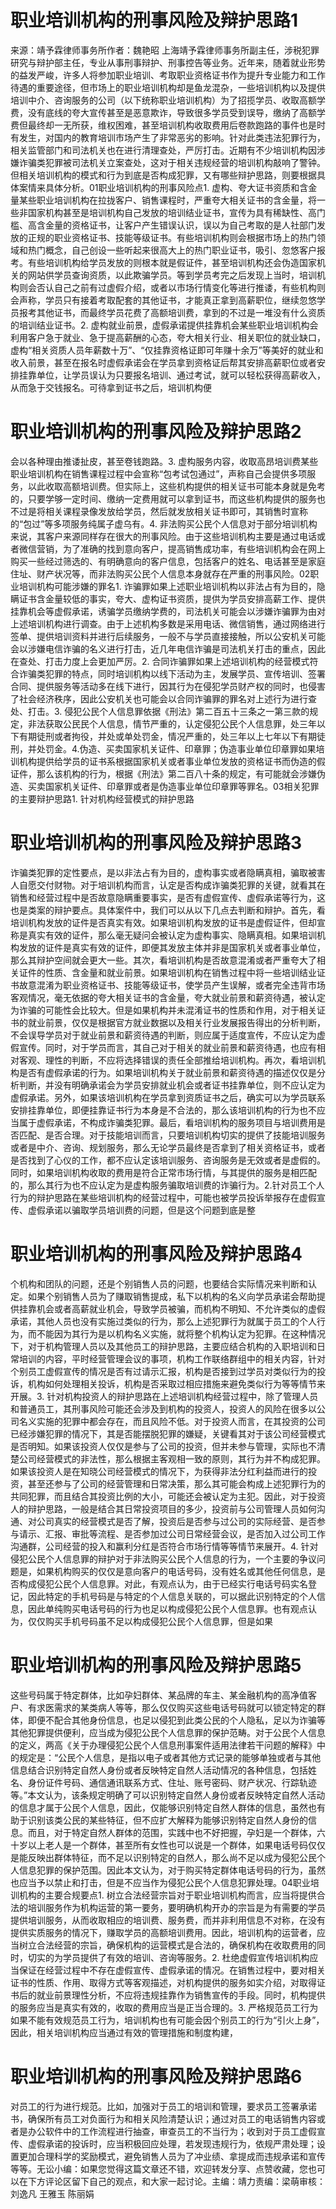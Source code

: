 # 职业培训机构的刑事风险及辩护思路1

来源：靖予霖律师事务所作者：魏艳昭 上海靖予霖律师事务所副主任，涉税犯罪研究与辩护部主任，专业从事刑事辩护、刑事控告等业务。近年来，随着就业形势的益发严峻，许多人将参加职业培训、考取职业资格证书作为提升专业能力和工作待遇的重要途径，但市场上的职业培训机构却是鱼龙混杂，一些培训机构以及提供培训中介、咨询服务的公司（以下统称职业培训机构）为了招揽学员、收取高额学费，没有底线的夸大宣传甚至是恶意欺诈，导致很多学员受到误导，缴纳了高额学费但最终却一无所获，维权困难，甚至培训机构收取费用后卷款跑路的事件也是时有发生，对国内的教育培训市场产生了非常恶劣的影响。针对此类违法犯罪行为，相关监管部门和司法机关也在进行清理查处，严厉打击。近期有不少培训机构因涉嫌诈骗类犯罪被司法机关立案查处，这对于相关违规经营的培训机构敲响了警钟。但相关培训机构的模式和行为到底是否构成犯罪，又有哪些辩护思路，则要根据具体案情来具体分析。01职业培训机构的刑事风险点1. 虚构、夸大证书资质和含金量某些职业培训机构在拉拢客户、销售课程时，严重夸大相关证书的含金量，将一些非国家机构甚至是培训机构自己发放的培训结业证书，宣传为具有稀缺性、高门槛、高含金量的资格证书，让客户产生错误认识，误以为自己考取的是人社部门发放的正规的职业资格证书、技能等级证书。有些培训机构则会根据市场上的热门领域和热门概念，自己创设一些听起来很高大上的热门职业证书，吸引、忽悠客户报考。有些培训机构给学员发放的则根本就是假证件，甚至培训机构还会伪造国家机关的网站供学员查询资质，以此欺骗学员。等到学员考完之后发现上当时，培训机构则会否认自己之前有过虚假介绍，或者以市场行情变化等进行推诿，有些机构则会声称，学员只有接着考取配套的其他证书，才能真正拿到高薪职位，继续忽悠学员报考其他证书，而最终学员花费了高额培训费，拿到的不过是一堆没有什么资质的培训结业证书。2. 虚构就业前景，虚假承诺提供挂靠机会某些职业培训机构会利用客户急于就业、急于提高薪酬的心态，夸大相关行业、相关职位的就业缺口，虚构“相关资质人员年薪数十万”、“仅挂靠资格证即可年赚十余万”等美好的就业和收入前景，甚至在报名时虚假承诺会在学员拿到资格证后帮其安排高薪职位或者安排挂靠单位，让学员误认为只要报名培训、通过考试，就可以轻松获得高薪收入，从而急于交钱报名。可待拿到证书之后，培训机构便

# 职业培训机构的刑事风险及辩护思路2

会以各种理由推诿扯皮，甚至卷钱跑路。3. 虚构服务内容，收取高昂培训费某些职业培训机构在销售课程过程中会宣称“包考试包通过”，声称自己会提供多项服务，以此收取高额培训费。但实际上，这些机构提供的相关证书可能本身就是免考的，只要学够一定时间、缴纳一定费用就可以拿到证书，而这些机构提供的服务也不过是将相关课程录像发放给学员，然后就发放相关证书即可，其销售时宣称的“包过”等多项服务纯属子虚乌有。4. 非法购买公民个人信息对于部分培训机构来说，其客户来源同样存在很大的刑事风险。由于这些培训机构主要是通过电话或者微信营销，为了准确的找到意向客户，提高销售成功率，有些培训机构会在网上购买一些经过筛选的、有明确意向的客户信息，包括客户的姓名、电话甚至是家庭住址、财产状况等，而非法购买公民个人信息本身就存在严重的刑事风险。02职业培训机构可能涉嫌的罪名1. 诈骗罪如果上述职业培训机构以非法占有为目的，隐瞒证书含金量较低的事实，夸大、虚构证书资质，提供为学员安排高薪工作、提供挂靠机会等虚假承诺，诱骗学员缴纳学费的，司法机关可能会以涉嫌诈骗罪为由对上述培训机构进行调查。由于上述机构多数是采用电话、微信销售，通过网络进行签单、提供培训资料并进行后续服务，一般不与学员直接接触，所以公安机关可能会以涉嫌电信诈骗的名义进行打击，近几年电信诈骗是司法机关打击的重点，因此在查处、打击力度上会更加严厉。2. 合同诈骗罪如果上述培训机构的经营模式符合诈骗类犯罪的特点，同时培训机构以线下活动为主，发展学员、宣传培训、签署合同、提供服务等活动多在线下进行，因其行为在侵犯学员财产权的同时，也侵害了社会经济秩序，因此公安机关也可能会以合同诈骗罪的罪名对上述行为进行查处、打击。3. 侵犯公民个人信息罪依据《刑法》第二百五十三条之一第三款的规定，非法获取公民民个人信息，情节严重的，认定侵犯公民个人信息罪，处三年以下有期徒刑或者拘役，并处或单处罚金，情况严重的，处三年以上七年以下有期徒刑，并处罚金。4.伪造、买卖国家机关证件、印章罪；伪造事业单位印章罪如果培训机构提供给学员的证书系根据国家机关或者事业单位发放的资格证书而伪造的假证件，那么该机构的行为，根据《刑法》第二百八十条的规定，有可能就会涉嫌伪造、买卖国家机关证件、印章罪或者是伪造事业单位印章罪等罪名。03相关犯罪的主要辩护思路1. 针对机构经营模式的辩护思路

# 职业培训机构的刑事风险及辩护思路3

诈骗类犯罪的定性要点，是以非法占有为目的，虚构事实或者隐瞒真相，骗取被害人自愿交付财物。对于培训机构而言，认定是否构成诈骗类犯罪的关键，就看其在销售和经营过程中是否故意隐瞒重要事实，是否有虚假宣传、虚假承诺等行为，这也是类案的辩护要点。具体案件中，我们可以从以下几点去判断和辩护。首先，看培训机构发放的证件是否真实有效。如果培训机构发放的证书是虚假证件，但却宣称是真实有效的证件，那么毫无疑问会被认定为虚构事实、隐瞒真相。如果培训机构发放的证件是真实有效的证件，即便其发放主体并非是国家机关或者事业单位，那么其辩护空间就会更大一些。其次，看培训机构是否故意混淆或者严重夸大了相关证件的性质、含金量和就业前景。如果培训机构在销售过程中将一些培训结业证书故意混淆为职业资格证书、技能等级证书，使学员产生误解，或者完全违背市场客观情况，毫无依据的夸大相关证书的含金量，夸大就业前景和薪资待遇，被认定为诈骗的可能性会比较大。但是如果机构并未混淆证书的性质和作用，对于相关证书的就业前景，仅仅是根据官方就业数据以及相关行业发展报告得出的分析判断，不会误导学员对于就业前景和薪资待遇的判断，则应属于适度宣传，不应认定为虚假宣传。同时，对于学员而言，其自己对于相关的就业前景和薪资待遇，也应有相对客观、理性的判断，不应将选择错误的责任全部推给培训机构。再次，看培训机构是否有虚假承诺的行为。如果培训机构关于就业前景和薪资待遇的描述仅仅是分析判断，并没有明确承诺会为学员安排就业机会或者证书挂靠单位，则不应认定为虚假承诺。另外，如果该培训机构在学员拿到资质证书之后，确实可以为学员联系安排挂靠单位，即便挂靠证书行为本身是不合法的，那么该培训机构的行为也不应当属于虚假承诺，不构成诈骗类犯罪。最后，看培训机构的服务项目与培训费用是否匹配、是否合理。对于技能培训而言，只要培训机构切实的提供了技能培训服务或者是中介、咨询、规划服务，那么无论学员最终是否拿到了相关资格证书，或者是否找到了心仪的工作，都不应认定该培训服务、咨询服务是无效或者是虚假的。同时，如果培训机构收取的费用是符合正常市场行情，与其提供的服务是相匹配的，那么其行为也不应认定为是虚构服务骗取培训费的诈骗行为。2.针对员工个人行为的辩护思路在某些培训机构的经营过程中，可能也被学员投诉举报存在虚假宣传、虚假承诺以骗取学员培训费的问题，但是这个问题到底是整

# 职业培训机构的刑事风险及辩护思路4

个机构和团队的问题，还是个别销售人员的问题，也要结合实际情况来判断和认定。如果个别销售人员为了赚取销售提成，私下以机构的名义向学员承诺会帮助提供挂靠机会或者高薪就业机会，导致学员被骗，而机构不明知、不允许类似的虚假承诺，其他人员也没有实施过类似的行为，那么上述犯罪行为就属于员工的个人行为，而不能因为其行为是以机构名义实施，就将整个机构认定为犯罪。在这种情况下，对于机构管理人员以及其他员工的辩护思路，主要应结合机构的入职培训和日常培训的内容，平时经营管理会议的事项，机构工作联络群组中的相关内容，针对个别员工虚假宣传的情况是否有过请示汇报，机构是否接到过学员对类似行为的投诉，机构如何处理相关投诉，机构是否采取过相应措施来避免类似行为等等情节来开展。3. 针对机构投资人的辩护思路在上述培训机构经营过程中，除了管理人员和普通员工，其刑事风险可能还会涉及到机构的投资人，投资人的风险在很多以公司名义实施的犯罪中都会存在，而且风险不低。对于投资人而言，在其投资的公司已经涉嫌犯罪的情况下，其是否能摆脱犯罪的嫌疑，关键看其对于该公司经营模式是否明知。如果该投资人仅仅是参与了公司的投资，但并未参与管理，实际也不清楚公司经营模式的非法性，那么根据主客观相一致的原则，其行为并不构成犯罪。如果该投资人是在知晓公司经营模式的情况下，为获得非法分红利益而进行的投资，甚至还参与了公司的经营管理和日常决策，那么其可能会构成上述犯罪行为的共同犯罪，而且结合其投资比例的大小，可能还会被认定为主犯。因此，对于投资人的辩护思路，一般是结合其日常投资项目的多少，投资前与公司管理人员如何沟通、对公司真实的经营模式是否了解，投资后是否参与过公司的实际经营、是否参与请示、汇报、审批等流程、是否参加过公司日常经营会议，是否加入过公司工作沟通群，公司经营的投入和赢利分红是否符合市场行情等等情节来展开。4. 针对侵犯公民个人信息罪的辩护对于非法购买公民个人信息的行为，一个主要的争议问题是，如果机构购买的仅仅是意向客户的电话号码，没有姓名或其他任何信息，是否构成侵犯公民个人信息罪。对此，有观点认为，由于已经实行电话号码实名登记，因此特定的手机号码是与特定的个人信息关联的，可以据此识别特定的个人信息，因此单纯购买电话号码的行为也足以构成侵犯公民个人信息罪。也有观点认为，仅仅购买手机号码虽不足以构成侵犯公民个人信息罪，但是如果

# 职业培训机构的刑事风险及辩护思路5

这些号码属于特定群体，比如孕妇群体、某品牌的车主、某金融机构的高净值客户、有求医需求的某类病人等等，那么仅仅购买这些电话号码就可以锁定特定的群体，即便不配合其他身份信息，也足以侵犯到此类公民的个人隐私，足以为诈骗等其他犯罪提供便利，应当成为侵犯公民个人信息罪的保护范畴。对于公民个人信息的定义，两高《关于办理侵犯公民个人信息刑事案件适用法律若干问题的解释》中的规定是：“公民个人信息，是指以电子或者其他方式记录的能够单独或者与其他信息结合识别特定自然人身份或者反映特定自然人活动情况的各种信息，包括姓名、身份证件号码、通信通讯联系方式、住址、账号密码、财产状况、行踪轨迹等。”本文认为，该条规定明确了可以识别特定自然人身份或者反映特定自然人活动的信息才属于公民个人信息，因此，仅能够识别特定自然人群体的信息，虽然也有助于识别该类公民的某些特征，但不应扩大解释为能够识别特定自然人身份的信息。而且，对于特定自然人群体的范围，实践中也不好把握，孕妇是一个群体，六十岁以上老人是一个群体，甚至所有女性也可以说是一个群体，如果电话号码仅仅是能反映出群体特征，而不足以识别特定的自然人，那么尚不足以成为侵犯公民个人信息犯罪的保护范围。因此本文认为，对于购买特定群体电话号码的行为，虽然也应当予以禁止和打击，但是不应当作为侵犯公民个人信息犯罪处理。04职业培训机构的主要合规要点1. 树立合法经营宗旨对于职业培训机构而言，应当将提供合法的培训服务作为机构运营的第一要务，要明确机构开办的宗旨是为有需要的学员提供培训服务，从而收取相应的培训费、服务费，而并非利用信息不对称，在没有提供实质服务的情况下，赚取学员的高额培训费用。因此，培训机构的运营者，应当树立合法经营的宗旨，确保机构的运营模式是合法的，确保机构在收取费用的同时，切实的为学员提供了有效的培训、咨询等服务。2. 杜绝虚假宣传培训机构应当保证在经营过程中不存在虚假宣传、虚假承诺的情况。在销售过程中，要对相关证书的性质、作用、取得方式等客观描述，对机构提供的服务如实介绍，对取得证书后的就业前景理性分析，不应将违规挂靠作为销售宣传的手段。同时，机构提供的服务应当是真实有效的，收取的费用应当是正当合理的。3. 严格规范员工行为如果不能有效规范员工行为，培训机构也有可能会因个别员工的行为“引火上身”，因此，相关培训机构应当通过有效的管理措施和制度构建，

# 职业培训机构的刑事风险及辩护思路6

对员工的行为进行规范。比如，加强对于员工的培训和管理，要求员工签署承诺书，确保所有员工对负面行为和相关风险清楚认识；通过对员工的电话销售内容或者是办公软件中的工作流程进行抽查，审查员工的不当行为；收到对于员工虚假宣传、虚假承诺的投诉时，应当积极回应处理，若发现违规行为，依规严肃处理；设置更加合理科学的奖励模式，避免销售人员为了冲业绩、拿提成而违规承诺和宣传等等。无讼小编：如果您觉得这篇文章还不错，欢迎转发分享、点赞收藏，您也可以在下方评论区留下自己的观点，和大家一起讨论。主编：靖力责编：梁萌审核：刘逸凡 王雅玉 陈丽娟

